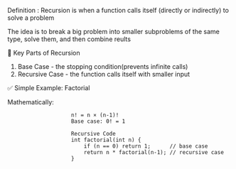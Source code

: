 Definition : Recursion is when a function calls itself (directly or indirectly) to solve a problem

The idea is to break a big problem into smaller subproblems of the same type, solve them, and then combine reults

🔑 Key Parts of Recursion

1. Base Case - the stopping condition(prevents infinite calls)
2. Recursive Case - the function calls itself with smaller input

✅ Simple Example: Factorial

Mathematically:

                        n! = n × (n-1)!  
                        Base case: 0! = 1

                        Recursive Code
                        int factorial(int n) {
                            if (n == 0) return 1;      // base case
                            return n * factorial(n-1); // recursive case
                        }

